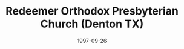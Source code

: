---
date: &id001 1997-09-26
end_date: null
location:
  address: null
  city: Denton
  state: TX
minister:
- end: 2004-01-01
  name: W. Daniel Lipford
  start: 1997-09-26
  type: pastor
ministers:
- W. Daniel Lipford
name: Redeemer Orthodox Presbyterian Church
names:
- end: 2005-01-01
  name: Redeemer Orthodox Presbyterian Church
  start: 1997-09-26
origination_date: *id001
raw_data: "TX\nDenton\n\nRedeemer Orthodox Presbyterian Church  (September 26,\
  \ 1997\u2013January 2005)\nPastor: W. Daniel Lipford, 1997\u20132004"
received_from: MISSING
states:
- TX
status:
  active: false
  end_date: 2005-01-01
  reason: null
  received_from: null
  withdrawal_to: null
title: Redeemer Orthodox Presbyterian Church (Denton TX)

---
